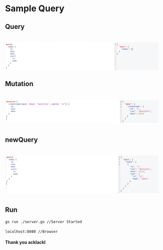 # Sample Query

  
## Query
#

<p align="center">
  <img src="./img/query.png"  style="width:500px;" alt="Observer">

</p>

## Mutation
#

<p align="center">
    <img src="./img/mutation.png"  style="width:500px;" alt="Observer">

</p>

#

## newQuery
#

<p align="center">
   <img src="./img/queryNew.png"  style="width:500px;" alt="Observer">

</p>

#
## Run

```
go run ./server.go //Server Started

localhost:8080 //Browser
```


#### Thank you acklackl 
